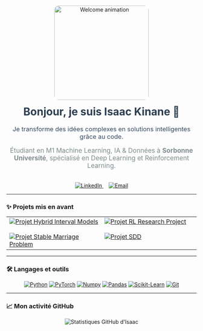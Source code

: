 <div align="center">

  <!-- GIF élégant au-dessus du titre -->
  <img src="https://media.giphy.com/media/L05HgB2h6qICDs5Sms/giphy.gif" alt="Welcome animation" width="250" style="border-radius: 12px;" />

  <h1 style="margin-top: 0.5em; font-weight: 700; color: #2c3e50;">
    Bonjour, je suis Isaac Kinane 👋
  </h1>
  
  <h3 style="font-weight: 400; color: #34495e; max-width: 600px; margin: 0 auto;">
    Je transforme des idées complexes en solutions intelligentes grâce au code.
  </h3>
  
  <p style="color: #7f8c8d; font-size: 17px; max-width: 600px; margin: 1em auto 2em auto;">
    Étudiant en M1 Machine Learning, IA & Données à <strong>Sorbonne Université</strong>, spécialisé en Deep Learning et Reinforcement Learning.
  </p>
  
  <!-- Liens sociaux -->
  <p>
    <a href="https://www.linkedin.com/in/isaac-kinane" target="_blank" rel="noopener noreferrer" style="margin-right: 1em;">
      <img src="https://img.shields.io/badge/LinkedIn-0077B5?style=for-the-badge&logo=linkedin&logoColor=white" alt="LinkedIn"/>
    </a>
    <a href="mailto:isaac.kinane@example.com" target="_blank" rel="noopener noreferrer">
      <img src="https://img.shields.io/badge/Email-D14836?style=for-the-badge&logo=gmail&logoColor=white" alt="Email"/>
    </a>
  </p>

</div>

---

### ✨ Projets mis en avant

<table width="100%" style="margin-top: 1em;">
  <tr>
    <td width="50%" valign="top">
      <a href="https://github.com/Isaac-KD/Hybrid-Interval-Models" target="_blank" rel="noopener noreferrer">
        <img src="https://github-readme-stats.vercel.app/api/pin/?username=Isaac-KD&repo=Hybrid-Interval-Models&theme=dracula&show_owner=true" alt="Projet Hybrid Interval Models" />
      </a>
    </td>
    <td width="50%" valign="top">
      <a href="https://github.com/Isaac-KD/RL-research-project" target="_blank" rel="noopener noreferrer">
        <img src="https://github-readme-stats.vercel.app/api/pin/?username=Isaac-KD&repo=RL-research-project&theme=dracula&show_owner=true" alt="Projet RL Research Project" />
      </a>
    </td>
  </tr>
  <tr>
    <td width="50%" valign="top" style="padding-top: 1em;">
      <a href="https://github.com/RayaneNasri/Stable-marriage-problem" target="_blank" rel="noopener noreferrer">
        <img src="https://github-readme-stats.vercel.app/api/pin/?username=RayaneNasri&repo=Stable-marriage-problem&theme=dracula&show_owner=true" alt="Projet Stable Marriage Problem" />
      </a>
    </td>
    <td width="50%" valign="top" style="padding-top: 1em;">
      <a href="https://github.com/Isaac-KD/Projet-SDD" target="_blank" rel="noopener noreferrer">
        <img src="https://github-readme-stats.vercel.app/api/pin/?username=Isaac-KD&repo=Projet-SDD&theme=dracula&show_owner=true" alt="Projet SDD" />
      </a>
    </td>
  </tr>
</table>

---

### 🛠️ Langages et outils

<p align="center" style="margin-top: 1em;">
  <a href="https://www.python.org" target="_blank" rel="noopener noreferrer"><img src="https://img.shields.io/badge/Python-3776AB?style=for-the-badge&logo=python&logoColor=white" alt="Python"/></a>
  <a href="https://pytorch.org/" target="_blank" rel="noopener noreferrer"><img src="https://img.shields.io/badge/PyTorch-EE4C2C?style=for-the-badge&logo=pytorch&logoColor=white" alt="PyTorch"/></a>
  <a href="https://numpy.org/" target="_blank" rel="noopener noreferrer"><img src="https://img.shields.io/badge/Numpy-013243?style=for-the-badge&logo=numpy&logoColor=white" alt="Numpy"/></a>
  <a href="https://pandas.pydata.org/" target="_blank" rel="noopener noreferrer"><img src="https://img.shields.io/badge/Pandas-150458?style=for-the-badge&logo=pandas&logoColor=white" alt="Pandas"/></a>
  <a href="https://scikit-learn.org/" target="_blank" rel="noopener noreferrer"><img src="https://img.shields.io/badge/Scikit--Learn-F7931E?style=for-the-badge&logo=scikit-learn&logoColor=white" alt="Scikit-Learn"/></a>
  <a href="https://git-scm.com/" target="_blank" rel="noopener noreferrer"><img src="https://img.shields.io/badge/GIT-E44C30?style=for-the-badge&logo=git&logoColor=white" alt="Git"/></a>
</p>

---

### 📈 Mon activité GitHub

<p align="center" style="margin-top: 1em;">
  <img src="https://github-readme-stats.vercel.app/api?username=Isaac-KD&show_icons=true&theme=dracula&include_all_commits=true&count_private=true" alt="Statistiques GitHub d'Isaac" />
</p>
